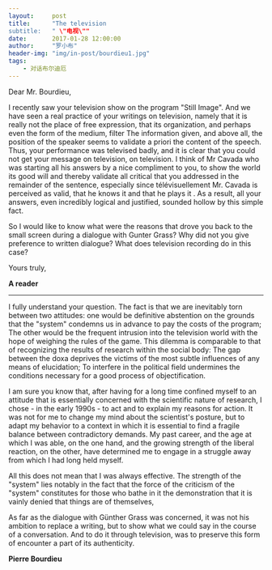 ```yaml
---
layout:     post
title:      "The television
subtitle:   " \"电视\""
date:       2017-01-28 12:00:00
author:     "罗小布"
header-img: "img/in-post/bourdieu1.jpg"
tags:
    - 对话布尔迪厄
---
```


Dear Mr. Bourdieu, 

I recently saw your television show on the program "Still Image". And we have seen a real practice of your writings on television, namely that it is really not the place of free expression, that its organization, and perhaps even the form of the medium, filter The information given, and above all, the position of the speaker seems to validate a priori the content of the speech. Thus, your performance was televised badly, and it is clear that you could not get your message on television, on television. I think of Mr Cavada who was starting all his answers by a nice compliment to you, to show the world its good will and thereby validate all critical that you addressed in the remainder of the sentence, especially since télévisuellement Mr. Cavada is perceived as valid, that he knows it and that he plays it . As a result, all your answers, even incredibly logical and justified, sounded hollow by this simple fact. 

So I would like to know what were the reasons that drove you back to the small screen during a dialogue with Gunter Grass? Why did not you give preference to written dialogue? What does television recording do in this case? 

Yours truly, 

**A reader**
 

---	 	 	 
 	 	 	 	 


I fully understand your question. The fact is that we are inevitably torn between two attitudes: one would be definitive abstention on the grounds that the "system" condemns us in advance to pay the costs of the program; The other would be the frequent intrusion into the television world with the hope of weighing the rules of the game. This dilemma is comparable to that of recognizing the results of research within the social body: The gap between the doxa deprives the victims of the most subtle influences of any means of elucidation; To interfere in the political field undermines the conditions necessary for a good process of objectification. 

I am sure you know that, after having for a long time confined myself to an attitude that is essentially concerned with the scientific nature of research, I chose - in the early 1990s - to act and to explain my reasons for action. It was not for me to change my mind about the scientist's posture, but to adapt my behavior to a context in which it is essential to find a fragile balance between contradictory demands. My past career, and the age at which I was able, on the one hand, and the growing strength of the liberal reaction, on the other, have determined me to engage in a struggle away from which I had long held myself. 

All this does not mean that I was always effective. The strength of the "system" lies notably in the fact that the force of the criticism of the "system" constitutes for those who bathe in it the demonstration that it is vainly denied that things are of themselves, 

As far as the dialogue with Günther Grass was concerned, it was not his ambition to replace a writing, but to show what we could say in the course of a conversation. And to do it through television, was to preserve this form of encounter a part of its authenticity. 

**Pierre Bourdieu**